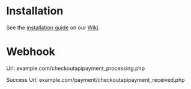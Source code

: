 Installation
============

See the [installation guide](https://github.com/CKOTech/checkout-xcart-plugin/wiki/Installation) on our [Wiki](https://github.com/CKOTech/checkout-xcart-plugin/wiki).

Webhook
========
Url: example.com/checkoutapipayment_processing.php

Success Url: example.com/payment/checkoutapipayment_received.php